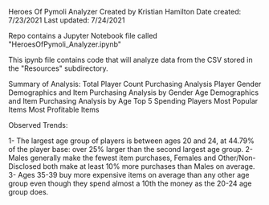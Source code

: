 Heroes Of Pymoli Analyzer
Created by Kristian Hamilton
Date created: 7/23/2021
Last updated: 7/24/2021

Repo contains a Jupyter Notebook file called "HeroesOfPymoli_Analyzer.ipynb"

This ipynb file contains code that will analyze data from the CSV stored in the "Resources" subdirectory.

Summary of Analysis:
Total Player Count
Purchasing Analysis
Player Gender Demographics and Item Purchasing Analysis by Gender
Age Demographics and Item Purchasing Analysis by Age
Top 5 Spending Players
Most Popular Items
Most Profitable Items

Observed Trends:

1- The largest age group of players is between ages 20 and 24, at 44.79% of the player base: over 25% larger than the second largest age group.
2- Males generally make the fewest item purchases, Females and Other/Non-Disclosed both make at least 10% more purchases than Males on average.
3- Ages 35-39 buy more expensive items on average than any other age group even though they spend almost a 10th the money as the 20-24 age group does.